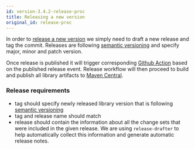 ```yaml
---
id: version-3.4.2-release-proc
title: Releasing a new version
original_id: release-proc
---
```


In order to [release a new version](https://github.com/ExpediaDotCom/graphql-kotlin/releases) we simply need to draft a new release
and tag the commit. Releases are following [semantic versioning](https://semver.org/) and specify major, minor and patch version.

Once release is published it will trigger corresponding [Github Action](https://github.com/ExpediaGroup/graphql-kotlin/blob/master/.github/workflows/release.yml)
based on the published release event. Release workflow will then proceed to build and publish all library artifacts to [Maven Central](https://central.sonatype.org/).

### Release requirements

* tag should specify newly released library version that is following [semantic versioning](https://semver.org/)
* tag and release name should match
* release should contain the information about all the change sets that were included in the given release. We are using `release-drafter` to help automatically
collect this information and generate automatic release notes.
